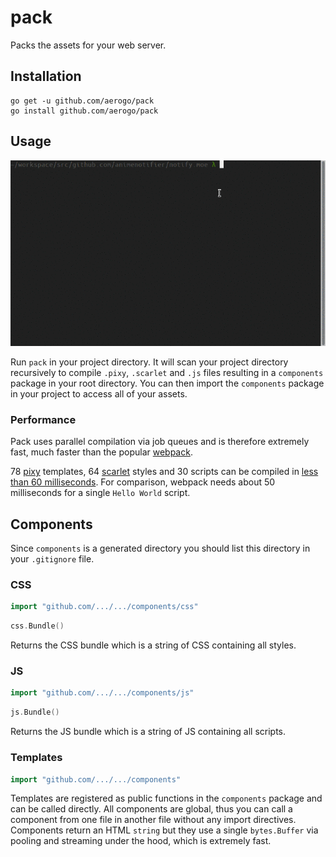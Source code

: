# pack

Packs the assets for your web server.

## Installation

```
go get -u github.com/aerogo/pack
go install github.com/aerogo/pack
```

## Usage

![pack usage](docs/usage.gif)

Run `pack` in your project directory. It will scan your project directory recursively to compile `.pixy`, `.scarlet` and `.js` files resulting in a `components` package in your root directory. You can then import the `components` package in your project to access all of your assets.

### Performance

Pack uses parallel compilation via job queues and is therefore extremely fast, much faster than the popular [webpack](https://github.com/webpack/webpack).

78 [pixy](https://github.com/aerogo/pixy) templates, 64 [scarlet](https://github.com/aerogo/scarlet) styles and 30 scripts can be compiled in [less than 60 milliseconds](https://gist.github.com/blitzprog/878ec0dfbcb4e2d7759c4119e004b68c). For comparison, webpack needs about 50 milliseconds for a single `Hello World` script.

## Components

Since `components` is a generated directory you should list this directory in your `.gitignore` file.

### CSS

```go
import "github.com/.../.../components/css"
```

```go
css.Bundle()
```

Returns the CSS bundle which is a string of CSS containing all styles.

### JS

```go
import "github.com/.../.../components/js"
```

```go
js.Bundle()
```

Returns the JS bundle which is a string of JS containing all scripts.

### Templates

```go
import "github.com/.../.../components"
```

Templates are registered as public functions in the `components` package and can be called directly. All components are global, thus you can call a component from one file in another file without any import directives. Components return an HTML `string` but they use a single `bytes.Buffer` via pooling and streaming under the hood, which is extremely fast.